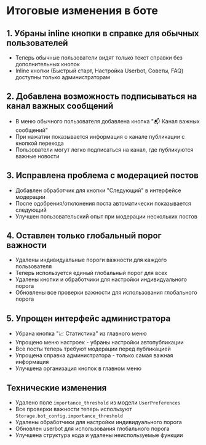 # Итоговые изменения в боте

## 1. Убраны inline кнопки в справке для обычных пользователей
- Теперь обычные пользователи видят только текст справки без дополнительных кнопок
- Inline кнопки (Быстрый старт, Настройка Userbot, Советы, FAQ) доступны только администраторам

## 2. Добавлена возможность подписываться на канал важных сообщений
- В меню обычного пользователя добавлена кнопка "📬 Канал важных сообщений"
- При нажатии показывается информация о канале публикации с кнопкой перехода
- Пользователи могут легко подписаться на канал, где публикуются важные новости

## 3. Исправлена проблема с модерацией постов
- Добавлен обработчик для кнопки "Следующий" в интерфейсе модерации
- После одобрения/отклонения поста автоматически показывается следующий
- Улучшен пользовательский опыт при модерации нескольких постов

## 4. Оставлен только глобальный порог важности
- Удалены индивидуальные пороги важности для каждого пользователя
- Теперь используется единый глобальный порог для всех
- Удалены кнопки и обработчики для настройки индивидуального порога
- Обновлены все проверки важности для использования глобального порога

## 5. Упрощен интерфейс администратора
- Убрана кнопка "📈 Статистика" из главного меню
- Упрощено меню настроек - убраны настройки автопубликации
- Все посты теперь требуют модерации перед публикацией
- Упрощена справка администратора - только самая важная информация
- Улучшена организация кнопок в главном меню

## Технические изменения
- Удалено поле `importance_threshold` из модели `UserPreferences`
- Все проверки важности теперь используют `Storage.bot_config.importance_threshold`
- Удалены обработчики для настройки индивидуального порога
- Обновлен userbot для использования глобального порога
- Улучшена структура кода и удалены неиспользуемые функции